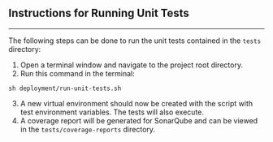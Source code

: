 ## Instructions for Running Unit Tests
---

The following steps can be done to run the unit tests contained in the `tests` directory:

1. Open a terminal window and navigate to the project root directory.
2. Run this command in the terminal:
```shell
sh deployment/run-unit-tests.sh
```
3. A new virtual environment should now be created with the script with test environment variables. The tests will also execute.
4. A coverage report will be generated for SonarQube and can be viewed in the `tests/coverage-reports` directory.
